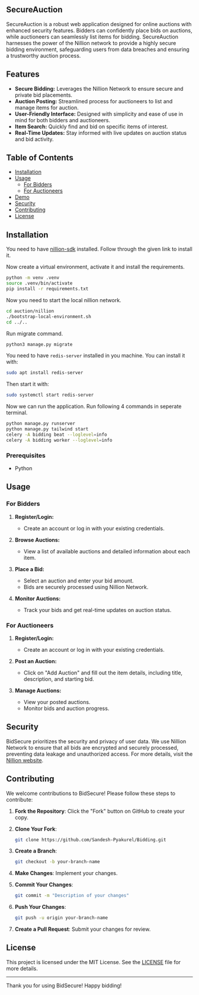 ## SecureAuction

SecureAuction is a robust web application designed for online auctions with enhanced security features. Bidders can confidently place bids on auctions, while auctioneers can seamlessly list items for bidding. SecureAuction harnesses the power of the Nillion network to provide a highly secure bidding environment, safeguarding users from data breaches and ensuring a trustworthy auction process.

## Features

- **Secure Bidding:** Leverages the Nillion Network to ensure secure and private bid placements.
- **Auction Posting:** Streamlined process for auctioneers to list and manage items for auction.
- **User-Friendly Interface:** Designed with simplicity and ease of use in mind for both bidders and auctioneers.
- **Item Search:** Quickly find and bid on specific items of interest.
- **Real-Time Updates:** Stay informed with live updates on auction status and bid activity.

## Table of Contents

- [Installation](#installation)
- [Usage](#usage)
  - [For Bidders](#for-bidders)
  - [For Auctioneers](#for-auctioneers)
- [Demo](#demo)
- [Security](#security)
- [Contributing](#contributing)
- [License](#license)

## Installation
You need to have [nillion-sdk](https://docs.nillion.com/nillion-sdk-and-tools) installed. Follow through the given link to install it.

Now create a virtual environment, activate it and install the requirements.
```bash
python -m venv .venv
source .venv/bin/activate
pip install -r requirements.txt
```

Now you need to start the local nillion network.
```bash
cd auction/nillion
./bootstrap-local-environment.sh
cd ../..
```

Run migrate command.
```bash
python3 manage.py migrate
```
You need to have `redis-server` installed in you machine. You can install it with:
```bash
sudo apt install redis-server
```
Then start it with:
```bash
sudo systemctl start redis-server
```
Now we can run the application. Run following 4 commands in seperate terminal.
```bash
python manage.py runserver
python manage.py tailwind start
celery -A bidding beat --loglevel=info
celery -A bidding worker --loglevel=info
```
### Prerequisites

- Python


## Usage

### For Bidders

1. **Register/Login:**
   - Create an account or log in with your existing credentials.

2. **Browse Auctions:**
   - View a list of available auctions and detailed information about each item.

3. **Place a Bid:**
   - Select an auction and enter your bid amount.
   - Bids are securely processed using Nillion Network.

4. **Monitor Auctions:**
   - Track your bids and get real-time updates on auction status.

### For Auctioneers

1. **Register/Login:**
   - Create an account or log in with your existing credentials.

2. **Post an Auction:**
   - Click on "Add Auction" and fill out the item details, including title, description, and starting bid.

3. **Manage Auctions:**
   - View your posted auctions.
   - Monitor bids and auction progress.


## Security

BidSecure prioritizes the security and privacy of user data. We use Nillion Network to ensure that all bids are encrypted and securely processed, preventing data leakage and unauthorized access. For more details, visit the [Nillion website](https://www.nillion.com).

## Contributing

We welcome contributions to BidSecure! Please follow these steps to contribute:

1. **Fork the Repository**: Click the "Fork" button on GitHub to create your copy.

2. **Clone Your Fork**:
   ```bash
   git clone https://github.com/Sandesh-Pyakurel/Bidding.git
   ```

3. **Create a Branch**:
   ```bash
   git checkout -b your-branch-name
   ```

4. **Make Changes**: Implement your changes.

5. **Commit Your Changes**:
   ```bash
   git commit -m "Description of your changes"
   ```

6. **Push Your Changes**:
   ```bash
   git push -u origin your-branch-name
   ```

7. **Create a Pull Request**: Submit your changes for review.


## License

This project is licensed under the MIT License. See the [LICENSE](LICENSE) file for more details.

---

Thank you for using BidSecure! Happy bidding!
